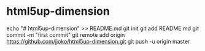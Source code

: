 # html5up-dimension
echo "# html5up-dimension" >> README.md
git init
git add README.md
git commit -m "first commit"
git remote add origin https://github.com/jjoko/html5up-dimension.git
git push -u origin master
